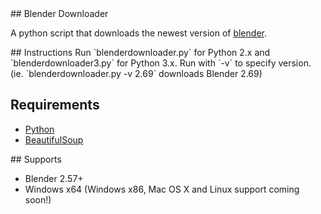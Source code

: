 <a name="Blender Downloader"/>
## Blender Downloader

A python script that downloads the newest version of [blender](http://www.blender.org/).

<a name="Instructions"/>
## Instructions
Run `blenderdownloader.py` for Python 2.x and `blenderdownloader3.py` for Python 3.x.   
Run with `-v` to specify version. (ie. `blenderdownloader.py -v 2.69` downloads Blender 2.69)

## Requirements
*   [Python](https://www.python.org/)
*   [BeautifulSoup](http://www.crummy.com/software/BeautifulSoup/)

<a name="Supports"/>
## Supports

*   Blender 2.57+
*   Windows x64 (Windows x86, Mac OS X and Linux support coming soon!)
